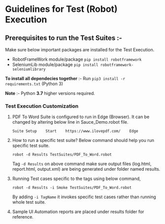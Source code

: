 # Guidelines for Test (Robot) Execution
## Prerequisites to run the Test Suites :-

Make sure below important packages are installed for the Test Execution.

* RobotFrameWork module/package `pip install robotframework`
* SeleniumLib module/package `pip install robotframework-seleniumlibrary`

**To install all dependecies together** :- Run `pip3 install -r requirements.txt` (Python 3)

**Note** :- Python **3.7** higher versions required.

### Test Execution Customization 

1. PDF To Word Suite is configured to run in Edge (Browser). It can be changed by altering below line in Sauce_Demo.robot file.

    `Suite Setup    Start    https://www.ilovepdf.com/    Edge`

2. How to run a specific test suite? Below command should help you run specific test suite.

    `robot -d Results TestSuites/PDF_To_Word.robot`

    Tag `-d Results` on above command make sure output files (log.html, report.html, output.xml) are being generated under folder named results.
3. Running Test cases specific to the tags using below command,

    `robot -d Results -i Smoke TestSuites/PDF_To_Word.robot`

    By adding `-i TagName` it invokes specific test cases rather than running whole test suite.
4. Sample UI Automation reports are placed under results folder for reference.

